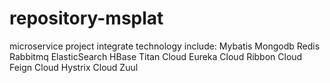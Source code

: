 # repository-msplat
microservice project integrate technology include:
Mybatis
Mongodb
Redis
Rabbitmq
ElasticSearch
HBase
Titan
Cloud Eureka
Cloud Ribbon
Cloud Feign
Cloud Hystrix
Cloud Zuul

